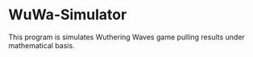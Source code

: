 # WuWa-Simulator
This program is simulates Wuthering Waves game pulling results under mathematical basis.

